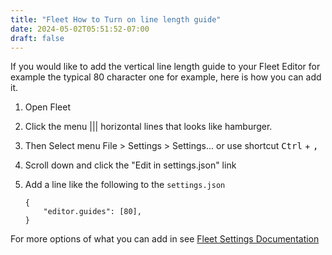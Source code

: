 ```yaml
---
title: "Fleet How to Turn on line length guide"
date: 2024-05-02T05:51:52-07:00
draft: false
---
```


If you would like to add the vertical line length guide to your Fleet Editor for example the typical 80 character one 
for example, here is how you can add it.

1. Open Fleet 
2. Click the menu ||| horizontal lines that looks like hamburger. 
3. Then Select menu File > Settings > Settings... or use shortcut <kbd>Ctrl</kbd> + <kbd>,</kbd>
4. Scroll down and click the "Edit in settings.json" link
5. Add a line like the following to the `settings.json`


       {
           "editor.guides": [80],
       }

For more options of what you can add in see [Fleet Settings Documentation](https://www.jetbrains.com/help/fleet/settings.html)
 


